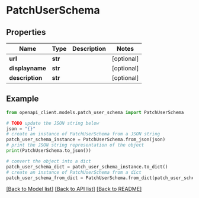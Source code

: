 # PatchUserSchema


## Properties

Name | Type | Description | Notes
------------ | ------------- | ------------- | -------------
**url** | **str** |  | [optional] 
**displayname** | **str** |  | [optional] 
**description** | **str** |  | [optional] 

## Example

```python
from openapi_client.models.patch_user_schema import PatchUserSchema

# TODO update the JSON string below
json = "{}"
# create an instance of PatchUserSchema from a JSON string
patch_user_schema_instance = PatchUserSchema.from_json(json)
# print the JSON string representation of the object
print(PatchUserSchema.to_json())

# convert the object into a dict
patch_user_schema_dict = patch_user_schema_instance.to_dict()
# create an instance of PatchUserSchema from a dict
patch_user_schema_from_dict = PatchUserSchema.from_dict(patch_user_schema_dict)
```
[[Back to Model list]](../README.md#documentation-for-models) [[Back to API list]](../README.md#documentation-for-api-endpoints) [[Back to README]](../README.md)


